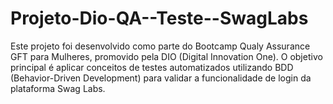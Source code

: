 # Projeto-Dio-QA--Teste--SwagLabs
Este projeto foi desenvolvido como parte do Bootcamp Qualy Assurance GFT para Mulheres, promovido pela DIO (Digital Innovation One). O objetivo principal é aplicar conceitos de testes automatizados utilizando BDD (Behavior-Driven Development) para validar a funcionalidade de login da plataforma Swag Labs.
